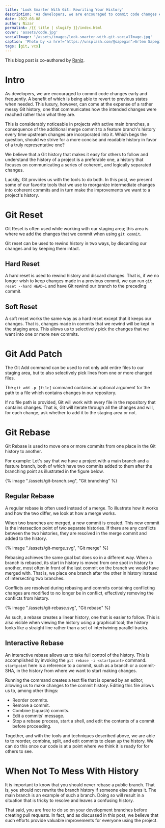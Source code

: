 ```yaml
---
title: 'Look Smarter With Git: Rewriting Your History'
description: 'As developers, we are encouraged to commit code changes early and frequently. A benefit of which is being able to revert to previous states when needed. This luxury, however, can come at the expense of a rather messy Git history; one that communicates how the intended changes were reached rather than what they are.'
date: 2022-08-08
author: Nizar
permalink: /{{ title | slugify }}/index.html
cover: 'assets/code.jpg'
socialImage: '/assets/images/look-smarter-with-git-socialImage.jpg'
caption: 'Photo by <a href="https://unsplash.com/@sapegin">Artem Sapegin</a> on <a href="https://unsplash.com/photos/b18TRXc8UPQ">Unsplash</a>'
tags: [git, vcs]
---
```

This blog post is co-authored by [Raniz](https://raniz.blog/2022-08-08_look-smarter-with-git/).

# Intro
As developers, we are encouraged to commit code changes early and frequently. A benefit of which is being able to revert to previous states when needed. This luxury, however, can come at the expense of a rather messy Git history; one that communicates how the intended changes were reached rather than what they are.

This is considerably noticeable in projects with active main branches, a consequence of the additional merge commit to a feature branch's history every time upstream changes are incorporated into it. Which begs the question, should we strive for a more concise and readable history in favor of a truly representative one?

We believe that a Git history that makes it easy for others to follow and understand the history of a project is a preferable one, a history that focuses on communicating a series of coherent, and logically separated changes.

Luckily, Git provides us with the tools to do both. In this post, we present some of our favorite tools that we use to reorganize intermediate changes into coherent commits and in turn make the improvements we want to a project's history.

# Git Reset
Git Reset is often used while working with our staging area; this area is where we add the changes that we commit when using `git commit`.

Git reset can be used to rewind history in two ways, by discarding our changes and by keeping them intact.

## Hard Reset
A hard reset is used to rewind history and discard changes. That is, if we no longer wish to keep changes made in a previous commit, we can run `git reset --hard HEAD~1` and have Git rewind our branch to the preceding commit.

## Soft Reset
A soft reset works the same way as a hard reset except that it keeps our changes. That is, changes made in commits that we rewind will be kept in the staging area. This allows us to selectively pick the changes that we want into one or more new commits.

# Git Add Patch
The Git Add command can be used to not only add entire files to our staging area, but to also selectively pick lines from one or more changed files.

The `git add -p [file]` command contains an optional argument for the path to a file which contains changes in our repository.

If no file path is provided, Git will work with every file in the repository that contains changes. That is, Git will iterate through all the changes and will, for each change, ask whether to add it to the staging area or not.

# Git Rebase
Git Rebase is used to move one or more commits from one place in the Git history to another.

For example: Let's say that we have a project with a main branch and a feature branch, both of which have two commits added to them after the branching point as illustrated in the figure below.

{% image "./assets/git-branch.svg", "Git branching" %}

## Regular Rebase
A regular rebase is often used instead of a merge. To illustrate how it works and how the two differ, we look at how a merge works.

When two branches are merged, a new commit is created. This new commit is the intersection point of two separate histories. If there are any conflicts between the two histories, they are resolved in the merge commit and added to the history.

{% image "./assets/git-merge.svg", "Git merge" %}

Rebasing achieves the same goal but does so in a different way. When a branch is rebased, its start in history is moved from one spot in history to another, most often in front of the last commit on the branch we would have merged with. That is, we place one branch after the other in history instead of intersecting two branches.

Conflicts are resolved during rebasing and commits containing conflicting changes are modified to no longer be in conflict, effectively removing the conflicts from history.

{% image "./assets/git-rebase.svg", "Git rebase" %}

As such, a rebase creates a linear history, one that is easier to follow. This is also visible when viewing the history using a graphical tool; the history looks like a straight line rather than a set of intertwining parallel tracks.

## Interactive Rebase
An interactive rebase allows us to take full control of the history. This is accomplished by invoking the `git rebase -i <startpoint>` command. `startpoint` here is a reference to a commit, such as a branch or a commit-SHA, in the history from where we want to start making changes.

Running the command creates a text file that is opened by an editor, allowing us to make changes to the commit history. Editing this file allows us to, among other things:
- Reorder commits.
- Remove a commit.
- Combine (squash) commits.
- Edit a commits' message.
- Stop a rebase process, start a shell, and edit the contents of a commit before proceeding.

Together, and with the tools and techniques described above, we are able to to reorder, combine, split, and edit commits to clean up the history. We can do this once our code is at a point where we think it is ready for for others to see.

# When Not To Mess With History
It is important to know that you should never rebase a public branch. That is, you should not rewrite the branch history if someone else shares it. The main branch is an example of such a branch. Doing so will result in a situation that is tricky to resolve and leaves a confusing history.

That said, you are free to do so on your development branches before creating pull requests. In fact, and as discussed in this post, we believe that such efforts provide valuable improvements for everyone using the project.
